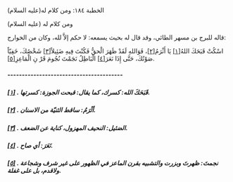   الخطبة  ١٨٤: ومن كلام له(عليه السلام)	

ومن كلام له (عليه السلام)

قاله للبرج بن مسهر الطائي، وقد قال له بحيث يسمعه: لا حكم إلاَّ لله، وكان من الخوارج:

اسْكُتْ قَبَحَكَ اللهُ[[١\]](https://arabic.balaghah.net/node/648#_ftn1) يَا أَثْرَمُ[[٢\]](https://arabic.balaghah.net/node/648#_ftn2)، فَوَاللهِ لَقَدْ ظَهَرَ الْحقُّ فَكُنْتَ فِيهِ ضَئِيلاً[[٣\]](https://arabic.balaghah.net/node/648#_ftn3) شَخْصُكَ، خَفِيّاً صَوْتُكَ، حَتَّى إِذَا نَعَرَ[[٤\]](https://arabic.balaghah.net/node/648#_ftn4) الْبَاطِلُ نَجَمْتَ نُجُومَ قَرْ نِ الْمَاعِزِ[[٥\]](https://arabic.balaghah.net/node/648#_ftn5).

##### ----------------------------------------

##### [[١\]](https://arabic.balaghah.net/node/648#_ftnref1) . قَبَحَكَ الله: كسرك، كما يقال: قبحت الجوزة: كسرتها.

##### [[٢\]](https://arabic.balaghah.net/node/648#_ftnref2) . أثْرَمُ: ساقط الثنيّة من الاسنان.

##### [[٣\]](https://arabic.balaghah.net/node/648#_ftnref3) . الضئيل: النحيف المهزول، كناية عن الضعف.

##### [[٤\]](https://arabic.balaghah.net/node/648#_ftnref4) . نَعَرَ: أي صاح.

##### [[٥\]](https://arabic.balaghah.net/node/648#_ftnref5) . نجمتَ: ظهرتَ وبزرت والتشبيه بقرن الماعز في الظهور على غير شرف وشجاعة ولاقدم، بل على غفلة. 
